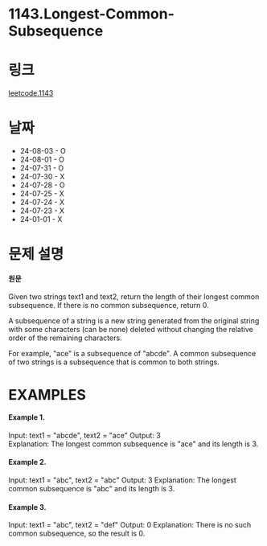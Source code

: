 # 1143.Longest-Common-Subsequence

# 링크

[leetcode.1143](https://leetcode.com/problems/longest-common-subsequence/description/?envType=study-plan-v2&envId=leetcode-75)

# 날짜

* 24-08-03 - O
* 24-08-01 - O
* 24-07-31 - O
* 24-07-30 - X
* 24-07-28 - O
* 24-07-25 - X
* 24-07-24 - X
* 24-07-23 - X
* 24-01-01 - X

# 문제 설명

#### 원문

Given two strings text1 and text2, return the length of their longest common subsequence. If there is no common subsequence, return 0.

A subsequence of a string is a new string generated from the original string with some characters (can be none) deleted without changing the relative order of the remaining characters.

For example, "ace" is a subsequence of "abcde".
A common subsequence of two strings is a subsequence that is common to both strings.

# EXAMPLES

#### Example 1.

Input: text1 = "abcde", text2 = "ace"
Output: 3  
Explanation: The longest common subsequence is "ace" and its length is 3.

#### Example 2.

Input: text1 = "abc", text2 = "abc"
Output: 3
Explanation: The longest common subsequence is "abc" and its length is 3.

#### Example 3.

Input: text1 = "abc", text2 = "def"
Output: 0
Explanation: There is no such common subsequence, so the result is 0.
